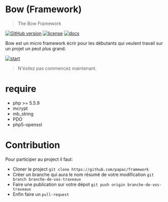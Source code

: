 # Bow (Framework)
> The Bow Framework

[![GitHub version](https://badge.fury.io/gh/papac%2Fframework.svg)](https://badge.fury.io/gh/papac%2Fframework)
[![license](https://img.shields.io/github/license/mashape/apistatus.svg?maxAge=2592000)](https://github.com/papac/framework/blob/master/LICENSE)
[![docs](https://img.shields.io/badge/docs-read%20docs-blue.svg)](https://papac.github.com/docs)

Bow est un micro framework écrir pour les débutants qui veulent travail sur un projet un peut plus
grand.

[![start](http://papac.github.com/public/img/1382900391.gif "start bow framework")](http://papac.github.com)
> N'ésitez pas commencez maintenant.

# require

+ php >= 5.5.9
+ mcrypt
+ mb_string
+ PDO
+ php5-openssl

# Contribution

Pour participer au project il faut:

+ Cloner le project `git clone https://github.com/papac/framework`
+ Créer un branche qui aura le nom résumé de votre modification `git branch branche-de-vos-traveaux`
+ Faire une publication sur votre dépot `git push origin branche-de-vos-traveaux`
+ Enfin faire un `pull-request`